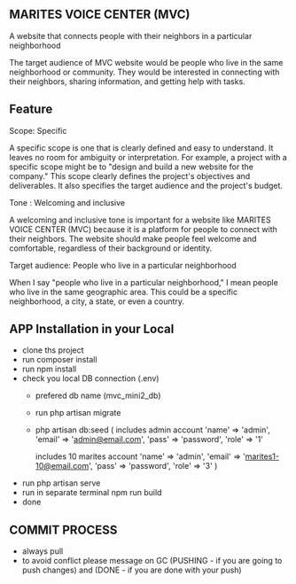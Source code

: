 ## MARITES VOICE CENTER (MVC)


A website that connects people with their neighbors in a particular neighborhood

The target audience of MVC website would be people who live in the same neighborhood or community. They would be interested in connecting with their neighbors, sharing information, and getting help with tasks.


## Feature
Scope: Specific

A specific scope is one that is clearly defined and easy to understand. It leaves no room for ambiguity or interpretation.
For example, a project with a specific scope might be to "design and build a new website for the company." This scope clearly defines the project's objectives and deliverables. It also specifies the target audience and the project's budget.


Tone :  Welcoming and inclusive

A welcoming and inclusive tone is important for a website like MARITES VOICE CENTER (MVC) because it is a platform for people to connect with their neighbors. The website should make people feel welcome and comfortable, regardless of their background or identity.


Target audience: People who live in a particular neighborhood

When I say "people who live in a particular neighborhood," I mean people who live in the same geographic area. This could be a specific neighborhood, a city, a state, or even a country.


## APP Installation in your Local
- clone ths project
- run composer install
- run npm install
- check you local DB connection (.env)
    - prefered db name (mvc_mini2_db)
    - run php artisan migrate
    - php artisan db:seed (
        includes admin account
            'name' => 'admin',
            'email' => 'admin@email.com',
            'pass' => 'password',
            'role' => '1'

        includes 10 marites account
            'name' => 'admin',
            'email' => 'marites1-10@email.com',
            'pass' => 'password',
            'role' => '3'
    ) 
- run php artisan serve
- run in separate terminal npm run build
- done


## COMMIT PROCESS
- always pull
- to avoid conflict please message on GC (PUSHING - if you are going to push changes) and (DONE - if you are done with your push)
